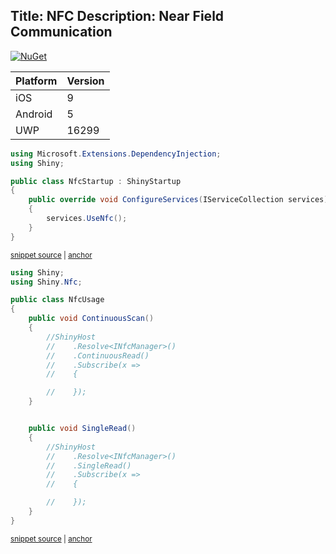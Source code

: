 Title: NFC
Description: Near Field Communication
---

[![NuGet](https://img.shields.io/nuget/v/Shiny.Nfc.svg?maxAge=2592000)](https://www.nuget.org/packages/Shiny.Nfc/)

|Platform|Version|
|--------|-------|
|iOS|9|
|Android|5|
|UWP|16299|

<!-- snippet: NfcStartup.cs -->
<a id='snippet-NfcStartup.cs'></a>
```cs
using Microsoft.Extensions.DependencyInjection;
using Shiny;

public class NfcStartup : ShinyStartup
{
    public override void ConfigureServices(IServiceCollection services)
    {
        services.UseNfc();
    }
}
```
<sup><a href='/src/Snippets/NfcStartup.cs#L1-L10' title='File snippet `NfcStartup.cs` was extracted from'>snippet source</a> | <a href='#snippet-NfcStartup.cs' title='Navigate to start of snippet `NfcStartup.cs`'>anchor</a></sup>
<!-- endSnippet -->


<!-- snippet: NfcUsage.cs -->
<a id='snippet-NfcUsage.cs'></a>
```cs
using Shiny;
using Shiny.Nfc;

public class NfcUsage
{
    public void ContinuousScan()
    {
        //ShinyHost
        //    .Resolve<INfcManager>()
        //    .ContinuousRead()
        //    .Subscribe(x =>
        //    {

        //    });
    }


    public void SingleRead()
    {
        //ShinyHost
        //    .Resolve<INfcManager>()
        //    .SingleRead()
        //    .Subscribe(x =>
        //    {

        //    });
    }
}
```
<sup><a href='/src/Snippets/NfcUsage.cs#L1-L28' title='File snippet `NfcUsage.cs` was extracted from'>snippet source</a> | <a href='#snippet-NfcUsage.cs' title='Navigate to start of snippet `NfcUsage.cs`'>anchor</a></sup>
<!-- endSnippet -->
